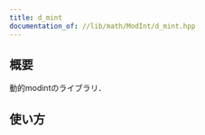 ```yaml
---
title: d_mint
documentation_of: //lib/math/ModInt/d_mint.hpp
---
```


## 概要

動的modintのライブラリ．

## 使い方


